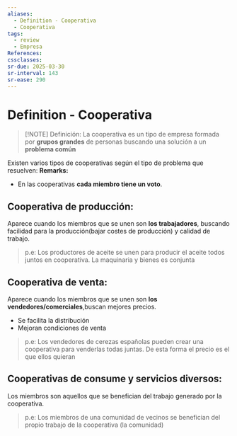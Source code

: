 ```yaml
---
aliases:
  - Definition - Cooperativa
  - Cooperativa
tags:
  - review
  - Empresa
References: 
cssclasses:
sr-due: 2025-03-30
sr-interval: 143
sr-ease: 290
---
```

# Definition - Cooperativa

> [!NOTE] Definición: 
> La cooperativa es un tipo de empresa formada por **grupos grandes** de personas buscando una solución a un **problema común**

Existen varios tipos de cooperativas según el tipo de problema que resuelven: 
**Remarks:**
+ En las cooperativas **cada miembro tiene un voto**.
## Cooperativa de producción: 
Aparece cuando los miembros que se unen son **los trabajadores**, buscando facilidad para la producción(bajar costes de producción) y calidad de trabajo. 
> p.e: Los productores de aceite se unen para producir el aceite todos juntos en cooperativa. La maquinaria y bienes es conjunta

## Cooperativa de venta: 
Aparece cuando los miembros que se unen son **los vendedores/comerciales**,buscan mejores precios. 
+ Se facilita la distribución 
+ Mejoran condiciones de venta
> p.e: Los vendedores de cerezas españolas pueden crear una cooperativa para venderlas todas juntas. De esta forma el precio es el que ellos quieran

## Cooperativas de consume y servicios diversos: 
Los miembros son aquellos que se benefician del trabajo generado por la cooperativa. 
> p.e: Los miembros de una comunidad de vecinos se benefician del propio trabajo de la cooperativa (la comunidad)



